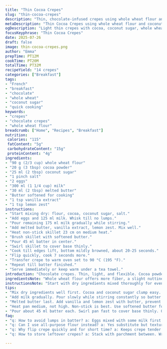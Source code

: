 ```yaml
---
title: "Thin Cocoa Crepes"
slug: "thin-cocoa-crepes"
description: "Thin, chocolate-infused crepes using whole wheat flour and coconut sugar. Eggs combined with milk and melted butter create a light batter. Cooked on a medium skillet with a quick 7-second flip, these crepes have a delicate texture. Held warm in a low oven until serving. Slightly less sugar, alternate sweeteners, slight bake time changes."
metaDescription: "Thin Cocoa Crepes using whole wheat flour and coconut sugar with eggs and milk. Quick cook, chocolate notes with vanilla and lemon zest boosts flavor subtly."
ogDescription: "Light thin crepes with cocoa, coconut sugar, whole wheat flour. Quick 7-second flip keeps texture tender. Vanilla and lemon zest add depth to chocolate base."
focusKeyphrase: "Thin Cocoa Crepes"
date: 2025-07-26
draft: false
image: thin-cocoa-crepes.png
author: "Emma"
prepTime: PT12M
cookTime: PT20M
totalTime: PT32M
recipeYield: "14 crepes"
categories: ["Breakfast"]
tags:
- "French"
- "breakfast"
- "chocolate"
- "whole wheat"
- "coconut sugar"
- "quick cooking"
keywords:
- "crepes"
- "chocolate crepes"
- "whole wheat flour"
breadcrumb: ["Home", "Recipes", "Breakfast"]
nutrition: 
 calories: "115"
 fatContent: "5g"
 carbohydrateContent: "15g"
 proteinContent: "4g"
ingredients:
- "90 g (2/3 cup) whole wheat flour"
- "20 g (3 tbsp) cocoa powder"
- "25 ml (2 tbsp) coconut sugar"
- "1 pinch salt"
- "2 eggs"
- "300 ml (1 1/4 cup) milk"
- "30 ml (2 tbsp) melted butter"
- "Butter softened for cooking"
- "1 tsp vanilla extract"
- "1 tsp lemon zest"
instructions:
- "Start mixing dry: flour, cocoa, coconut sugar, salt."
- "Add eggs and 125 ml milk. Whisk till no lumps."
- "Pour remaining 175 ml milk gradually while stirring."
- "Add melted butter, vanilla extract, lemon zest. Mix well."
- "Heat non-stick skillet 23 cm on medium heat."
- "Brush skillet with softened butter."
- "Pour 45 ml batter in center."
- "Swirl skillet to cover base thinly."
- "Cook till edges lift, bottom mildly browned, about 20-25 seconds."
- "Flip quickly, cook 7 seconds more."
- "Transfer crepe to warm oven set to 90 °C (195 °F)."
- "Repeat till batter finished."
- "Serve immediately or keep warm under a tea towel."
introduction: "Chocolate crepes. Thin, light, and flexible. Cocoa powder gives deep color, subtle bitterness. Swapping all-purpose with whole wheat adds slight texture, earthiness. Coconut sugar replaces refined, adding caramel hints. Lemon zest and vanilla lift flavors in subtle ways. Mix eggs with part milk first to avoid lumps. Gradually pour remaining milk to thin batter carefully. Melted butter in batter adds richness, silky texture. Cook on medium heat with butter brush to avoid sticking. Thin servings, around 45 ml per crepe, spread quickly. Flip sooner, less time on second side to keep tender. Rest in warm oven to keep ready without drying. Makes about 14 crepes, easy to stack or fill.  Ideal for breakfast or light dinner. Quick hands make quick crepes, less wait, better texture. The slight tang from lemon zest disrupts cocoa’s heaviness, vanilla rounds off deep notes pleasantly. Perfect with fruit, whipped cream, or nut-free spreads. Enjoy layering flavors, crisp edges, softness."
ingredientsNote: "Whole wheat flour offers more fiber, a slight nuttiness compared to all-purpose. Using cocoa powder instead of chocolate chips keeps texture smooth and uniform. Coconut sugar adds caramel tones and less refinement but retains sweetness. Vanilla extract and lemon zest are additions enhancing aroma and slightly balancing chocolate’s bitterness. Melted butter replaces oil for deeper flavor and silkiness in batter. Butter for cooking ensures even, golden edges and easy flipping. Milk must be added gradually for smooth batter consistency and avoiding lumps. Eggs provide structure and moisture. Salt heightens overall taste but kept minimal not to overpower cocoa. Small tweaks to sugar and milk maintain batter fluidity. Always beat eggs with some milk before dry to avoid clumps. Once batter is ready, let rest briefly for gluten relaxation if time. The ratios modified slightly to keep thinness even with whole wheat flour’s density and coconut sugar’s moisture content. Good cooking surface crucial – non-stick preferred."
instructionsNote: "Start with dry ingredients mixed thoroughly for even distribution of cocoa and sugar. Add eggs blended with part of milk first; prevents lumps forming flour clumps. Slowly add rest of the milk while stirring constantly to keep batter smooth. Finally, stir in melted butter and flavorings, not before to ensure even coating and no clumping. Preheat pan on medium, brush butter lightly for non-stick and flavor. Ladle about 45 ml batter in center; swirling pan fast covers the surface thinly. Cooking ~20-25 seconds first side, edges lift and surface dries visibly. Flip quickly with spatula; second side only 7 seconds to keep delicate texture, avoid toughness. Remove to warm oven (~90°C/195°F) to keep temperature but not dry crepes while finishing batch. Repeat for all crepes; no prolonged resting after cooking or crepes dry out. For serving, can roll, fold, or stack. Cooking times and heat slightly adjusted to compensate for whole wheat density and coconut sugar’s moisture. Use quick wrist for spreading to ensure thin consistent crepes; slow spreading means thicker. Watch browning closely – too dark means overcooked and less supple. The added vanilla and lemon zest join last for subtle aromatic notes post cooking. Cleaning pan between batches if butter begins to burn recommended."
tips:
- "Mix dry ingredients well first. Cocoa and coconut sugar clump easy. Use sift if needed to prevent lumps. Eggs get whisked with part milk first. Avoid lumps forming in batter that way."
- "Add milk gradually. Pour slowly while stirring constantly so batter thins smoothly. Avoid pouring all milk at once, batter gets chunky and hard to fix after."
- "Melted butter last. Add vanilla and lemon zest with butter, prevent clumps and ensure even flavor spread. Butter gives batter silkiness, not greasy just right."
- "Heat pan medium, not high. Non-stick is best. Use softened butter for cooking surface. Brush lightly before each crepe to stop sticking and encourage golden edges without burning."
- "Pour about 45 ml batter each. Swirl pan fast to cover base thinly. Quick wrist movement means thin crepes. Cook edges lift and bottom browns in 20-25 secs then flip fast 7 secs only."
faq:
- "q: How to avoid lumps in batter? a: Eggs mixed with some milk first. Dry ingredients blended well. Pour milk slowly. Constant whisking keeps batter smooth. Clumps often from rushing milk or skipping eggs step."
- "q: Can I use all-purpose flour instead? a: Yes substitute but texture changes. Whole wheat adds nuttiness and fiber. You may need slightly less milk as AP absorbs less. Flavor shifts too, less earthy."
- "q: Why flip crepe quickly and for short time? a: Keeps crepe tender. Longer second side cooks toughens edges. Quick flip retains softness, flexibility. Timing important, edges lifting signals flip time."
- "q: How to store leftover crepes? a: Stack with parchment between. Wrap tight in foil or plastic wrap. Refrigerate up to 2 days. Reheat gently in pan or oven low temp. Avoid microwave to keep texture."

---
```

